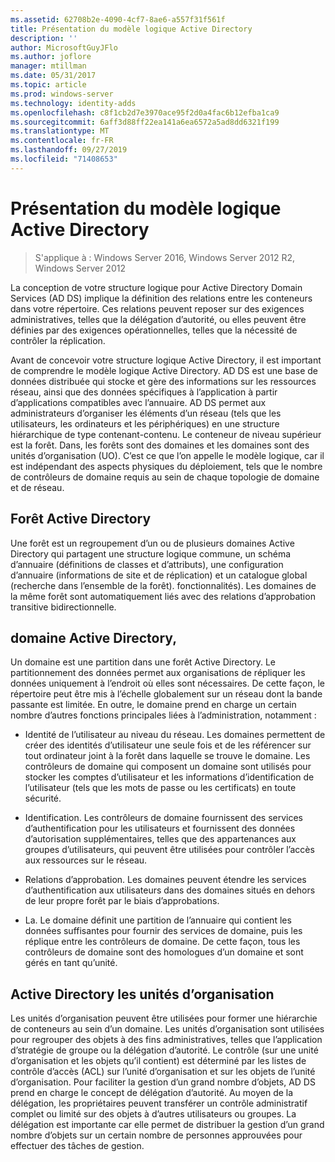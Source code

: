 ```yaml
---
ms.assetid: 62708b2e-4090-4cf7-8ae6-a557f31f561f
title: Présentation du modèle logique Active Directory
description: ''
author: MicrosoftGuyJFlo
ms.author: joflore
manager: mtillman
ms.date: 05/31/2017
ms.topic: article
ms.prod: windows-server
ms.technology: identity-adds
ms.openlocfilehash: c8f1cb2d7e3970ace95f2d0a4fac6b12efba1ca9
ms.sourcegitcommit: 6aff3d88ff22ea141a6ea6572a5ad8dd6321f199
ms.translationtype: MT
ms.contentlocale: fr-FR
ms.lasthandoff: 09/27/2019
ms.locfileid: "71408653"
---
```

# <a name="understanding-the-active-directory-logical-model"></a>Présentation du modèle logique Active Directory

>S'applique à : Windows Server 2016, Windows Server 2012 R2, Windows Server 2012

La conception de votre structure logique pour Active Directory Domain Services (AD DS) implique la définition des relations entre les conteneurs dans votre répertoire. Ces relations peuvent reposer sur des exigences administratives, telles que la délégation d’autorité, ou elles peuvent être définies par des exigences opérationnelles, telles que la nécessité de contrôler la réplication.  
  
Avant de concevoir votre structure logique Active Directory, il est important de comprendre le modèle logique Active Directory. AD DS est une base de données distribuée qui stocke et gère des informations sur les ressources réseau, ainsi que des données spécifiques à l’application à partir d’applications compatibles avec l’annuaire. AD DS permet aux administrateurs d’organiser les éléments d’un réseau (tels que les utilisateurs, les ordinateurs et les périphériques) en une structure hiérarchique de type contenant-contenu. Le conteneur de niveau supérieur est la forêt. Dans, les forêts sont des domaines et les domaines sont des unités d’organisation (UO). C’est ce que l’on appelle le modèle logique, car il est indépendant des aspects physiques du déploiement, tels que le nombre de contrôleurs de domaine requis au sein de chaque topologie de domaine et de réseau.  
  
## <a name="active-directory-forest"></a>Forêt Active Directory  
Une forêt est un regroupement d’un ou de plusieurs domaines Active Directory qui partagent une structure logique commune, un schéma d’annuaire (définitions de classes et d’attributs), une configuration d’annuaire (informations de site et de réplication) et un catalogue global (recherche dans l’ensemble de la forêt). fonctionnalités). Les domaines de la même forêt sont automatiquement liés avec des relations d’approbation transitive bidirectionnelle.  
  
## <a name="active-directory-domain"></a>domaine Active Directory,  
Un domaine est une partition dans une forêt Active Directory. Le partitionnement des données permet aux organisations de répliquer les données uniquement à l’endroit où elles sont nécessaires. De cette façon, le répertoire peut être mis à l’échelle globalement sur un réseau dont la bande passante est limitée. En outre, le domaine prend en charge un certain nombre d’autres fonctions principales liées à l’administration, notamment :  
  
-   Identité de l’utilisateur au niveau du réseau. Les domaines permettent de créer des identités d’utilisateur une seule fois et de les référencer sur tout ordinateur joint à la forêt dans laquelle se trouve le domaine. Les contrôleurs de domaine qui composent un domaine sont utilisés pour stocker les comptes d’utilisateur et les informations d’identification de l’utilisateur (tels que les mots de passe ou les certificats) en toute sécurité.  
  
-   Identification. Les contrôleurs de domaine fournissent des services d’authentification pour les utilisateurs et fournissent des données d’autorisation supplémentaires, telles que des appartenances aux groupes d’utilisateurs, qui peuvent être utilisées pour contrôler l’accès aux ressources sur le réseau.  
  
-   Relations d’approbation. Les domaines peuvent étendre les services d’authentification aux utilisateurs dans des domaines situés en dehors de leur propre forêt par le biais d’approbations.  
  
-   La. Le domaine définit une partition de l’annuaire qui contient les données suffisantes pour fournir des services de domaine, puis les réplique entre les contrôleurs de domaine. De cette façon, tous les contrôleurs de domaine sont des homologues d’un domaine et sont gérés en tant qu’unité.  
  
## <a name="active-directory-organizational-units"></a>Active Directory les unités d’organisation  
Les unités d’organisation peuvent être utilisées pour former une hiérarchie de conteneurs au sein d’un domaine. Les unités d’organisation sont utilisées pour regrouper des objets à des fins administratives, telles que l’application d’stratégie de groupe ou la délégation d’autorité. Le contrôle (sur une unité d’organisation et les objets qu’il contient) est déterminé par les listes de contrôle d’accès (ACL) sur l’unité d’organisation et sur les objets de l’unité d’organisation. Pour faciliter la gestion d’un grand nombre d’objets, AD DS prend en charge le concept de délégation d’autorité. Au moyen de la délégation, les propriétaires peuvent transférer un contrôle administratif complet ou limité sur des objets à d’autres utilisateurs ou groupes. La délégation est importante car elle permet de distribuer la gestion d’un grand nombre d’objets sur un certain nombre de personnes approuvées pour effectuer des tâches de gestion.  
  


